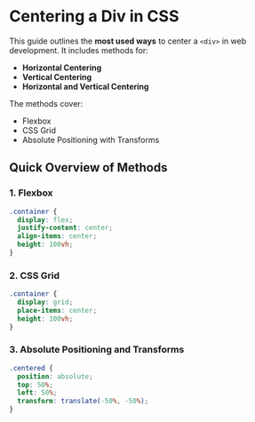 # Centering a Div in CSS

This guide outlines the **most used ways** to center a `<div>` in web development. It includes methods for:

- **Horizontal Centering**
- **Vertical Centering**
- **Horizontal and Vertical Centering**

The methods cover:

- Flexbox
- CSS Grid
- Absolute Positioning with Transforms

## Quick Overview of Methods

### 1. Flexbox

```css
.container {
  display: flex;
  justify-content: center;
  align-items: center;
  height: 100vh;
}
```

### 2. CSS Grid

```css
.container {
  display: grid;
  place-items: center;
  height: 100vh;
}
```

### 3. Absolute Positioning and Transforms

```css
.centered {
  position: absolute;
  top: 50%;
  left: 50%;
  transform: translate(-50%, -50%);
}
```
